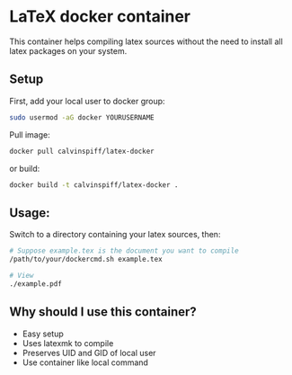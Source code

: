 LaTeX docker container
=====

This container helps compiling latex sources without the need to install all latex packages on your system.

Setup
-----
First, add your local user to docker group:
```bash
sudo usermod -aG docker YOURUSERNAME
```

Pull image:
```bash
docker pull calvinspiff/latex-docker
```
or build:
```bash
docker build -t calvinspiff/latex-docker .

```

Usage:
-----

Switch to a directory containing your latex sources, then:

```bash
# Suppose example.tex is the document you want to compile
/path/to/your/dockercmd.sh example.tex

# View
./example.pdf
```

Why should I use this container?
-----

- Easy setup
- Uses latexmk to compile
- Preserves UID and GID of local user
- Use container like local command
